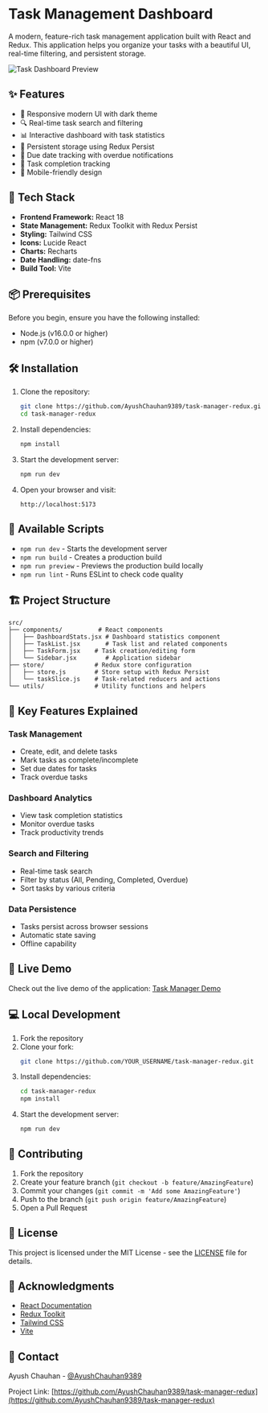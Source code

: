 # Task Management Dashboard

A modern, feature-rich task management application built with React and Redux. This application helps you organize your tasks with a beautiful UI, real-time filtering, and persistent storage.

![Task Dashboard Preview](https://images.unsplash.com/photo-1484480974693-6ca0a78fb36b?auto=format&fit=crop&q=80&w=2072)

## ✨ Features

- 📱 Responsive modern UI with dark theme
- 🔍 Real-time task search and filtering
- 📊 Interactive dashboard with task statistics
- 💾 Persistent storage using Redux Persist
- 📅 Due date tracking with overdue notifications
- 🎯 Task completion tracking
- 📱 Mobile-friendly design

## 🚀 Tech Stack

- **Frontend Framework:** React 18
- **State Management:** Redux Toolkit with Redux Persist
- **Styling:** Tailwind CSS
- **Icons:** Lucide React
- **Charts:** Recharts
- **Date Handling:** date-fns
- **Build Tool:** Vite

## 📦 Prerequisites

Before you begin, ensure you have the following installed:
- Node.js (v16.0.0 or higher)
- npm (v7.0.0 or higher)

## 🛠️ Installation

1. Clone the repository:
   ```bash
   git clone https://github.com/AyushChauhan9389/task-manager-redux.git
   cd task-manager-redux
   ```

2. Install dependencies:
   ```bash
   npm install
   ```

3. Start the development server:
   ```bash
   npm run dev
   ```

4. Open your browser and visit:
   ```
   http://localhost:5173
   ```

## 📝 Available Scripts

- `npm run dev` - Starts the development server
- `npm run build` - Creates a production build
- `npm run preview` - Previews the production build locally
- `npm run lint` - Runs ESLint to check code quality

## 🏗️ Project Structure

```
src/
├── components/          # React components
│   ├── DashboardStats.jsx # Dashboard statistics component
│   ├── TaskList.jsx       # Task list and related components
│   ├── TaskForm.jsx    # Task creation/editing form
│   └── Sidebar.jsx        # Application sidebar
├── store/              # Redux store configuration
│   ├── store.js        # Store setup with Redux Persist
│   └── taskSlice.js    # Task-related reducers and actions
└── utils/              # Utility functions and helpers
```

## 🎨 Key Features Explained

### Task Management
- Create, edit, and delete tasks
- Mark tasks as complete/incomplete
- Set due dates for tasks
- Track overdue tasks

### Dashboard Analytics
- View task completion statistics
- Monitor overdue tasks
- Track productivity trends

### Search and Filtering
- Real-time task search
- Filter by status (All, Pending, Completed, Overdue)
- Sort tasks by various criteria

### Data Persistence
- Tasks persist across browser sessions
- Automatic state saving
- Offline capability

## 🌟 Live Demo

Check out the live demo of the application: [Task Manager Demo](https://task-manager-redux-demo.netlify.app)

## 💻 Local Development

1. Fork the repository
2. Clone your fork:
   ```bash
   git clone https://github.com/YOUR_USERNAME/task-manager-redux.git
   ```
3. Install dependencies:
   ```bash
   cd task-manager-redux
   npm install
   ```
4. Start the development server:
   ```bash
   npm run dev
   ```

## 🤝 Contributing

1. Fork the repository
2. Create your feature branch (`git checkout -b feature/AmazingFeature`)
3. Commit your changes (`git commit -m 'Add some AmazingFeature'`)
4. Push to the branch (`git push origin feature/AmazingFeature`)
5. Open a Pull Request

## 📄 License

This project is licensed under the MIT License - see the [LICENSE](LICENSE) file for details.

## 🙏 Acknowledgments

- [React Documentation](https://react.dev)
- [Redux Toolkit](https://redux-toolkit.js.org)
- [Tailwind CSS](https://tailwindcss.com)
- [Vite](https://vitejs.dev)

## 📧 Contact

Ayush Chauhan - [@AyushChauhan9389](https://github.com/AyushChauhan9389)

Project Link: [https://github.com/AyushChauhan9389/task-manager-redux](https://github.com/AyushChauhan9389/task-manager-redux)